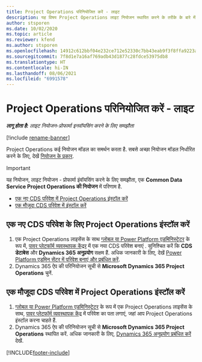 ```yaml
---
title: Project Operations परिनियोजित करें - लाइट
description: यह विषय Project Operations लाइट नियोजन स्थापित करने के तरीके के बारे में जानकारी प्रदान करता है - प्रोफार्मा इuवॉयसिंग करने के लिए समझौता.
author: stsporen
ms.date: 10/02/2020
ms.topic: article
ms.reviewer: kfend
ms.author: stsporen
ms.openlocfilehash: 14912c612bbf04e232ce712e52330c7bb43eab9f3f8ffa9223a2d2f9ce95eb72
ms.sourcegitcommit: 7f8d1e7a16af769adb43d1877c28fdce53975db8
ms.translationtype: HT
ms.contentlocale: hi-IN
ms.lasthandoff: 08/06/2021
ms.locfileid: "6991578"
---
```

# <a name="deploy-project-operations---lite"></a>Project Operations परिनियोजित करें - लाइट

_**लागू होता है:** लाइट नियोजन-प्रोफार्मा इनवॉयसिंग करने के लिए समझौता_

[!include [rename-banner](~/includes/cc-data-platform-banner.md)]

Project Operations कई नियोजन मॉडल का समर्थन करता है. सबसे अच्छा नियोजन मॉडल निर्धारित करने के लिए, देखें [नियोजन के प्रकार](determine-deployment-type.md).


> [!IMPORTANT]
> यह नियोजन, लाइट नियोजन - प्रोफार्मा इंवॉयसिंग करने के लिए समझौता, एक **Common Data Service Project Operations की नियोजन** में परिणाम है.

- [एक नए CDS परिवेश में Project Operations इंस्टॉल करें](#new)
- [एक मौजूदा CDS परिवेश में इंस्टॉल करें](#existing)



## <a name="install-project-operations-to-a-new-cds-environment"></a><a name="new"></a>एक नए CDS परिवेश के लिए Project Operations इंस्टॉल करें

1. एक Project Operations लाइसेंस के साथ [ग्लोबल या Power Platform एडमिनिस्ट्रेटर](/power-platform/admin/global-service-administrators-can-administer-without-license) के रूप में, [पावर प्लेटफॉर्म व्यवस्थापक केंद्रर](https://admin.powerplatform.com) में एक नया CDS परिवेश बनाएं . सुनिश्चित करें कि **CDS डेटाबेस** और **Dynamics 365 अनुप्रयोग** सक्षम हैं. अधिक जानकारी के लिए, देखें [Power Platform एडमिन सेंटर में परिवेश बनाएं और प्रबंधित करें](/power-platform/admin/create-environment#create-an-environment-in-the-power-platform-admin-center).
2. Dynamics 365 ऐप की परिनियोजन सूची से **Microsoft Dynamics 365 Project Operations** चुनें.


## <a name="install-project-operations-to-an-existing-cds-environment"></a><a name="existing"></a>एक मौजूदा CDS परिवेश में Project Operations इंस्टॉल करें

1. [ग्लोबल या Power Platform एडमिनिस्ट्रेटर](/power-platform/admin/global-service-administrators-can-administer-without-license) के रूप में एक Project Operations लाइसेंस के साथ, [पावर प्लेटफॉर्म व्यवस्थापक केंद्र](https://admin.powerplatform.com) में परिवेश का पता लगाएं, जहां आप Project Operations इंस्टॉल करना चाहते हैं.
2. Dynamics 365 ऐप की परिनियोजन सूची से **Microsoft Dynamics 365 Project Operations** स्थापित करें. अधिक जानकारी के लिए, [Dynamics 365 अनुप्रयोग प्रबंधित करें](/power-platform/admin/manage-apps) देखें.




[!INCLUDE[footer-include](../includes/footer-banner.md)]